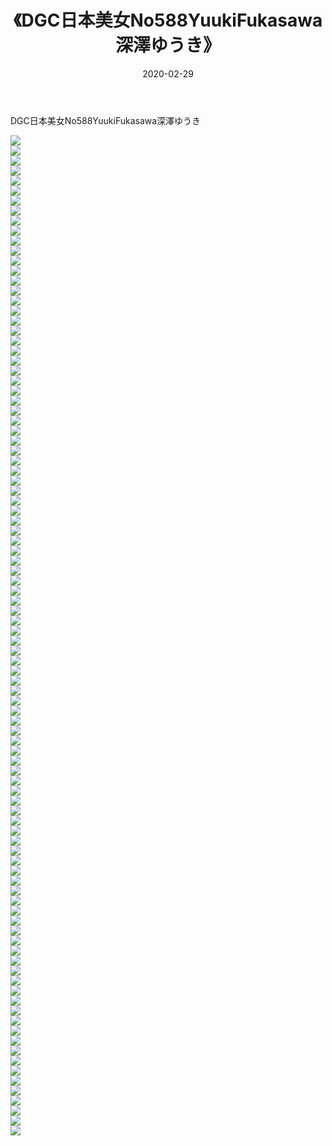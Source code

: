 ﻿---
layout: post
title:  《DGC日本美女No588YuukiFukasawa深澤ゆうき》
date:   2020-02-29
img: http://pic.660000.xyz/1:/性感/2020/DGC日本美女No588YuukiFukasawa深澤ゆうき/000.jpg
categories: [美女, 清纯, 唯美]
---

DGC日本美女No588YuukiFukasawa深澤ゆうき

  ![](http://pic.660000.xyz/1:/性感/2020/DGC日本美女No588YuukiFukasawa深澤ゆうき/001.jpg) <br> ![](http://pic.660000.xyz/1:/性感/2020/DGC日本美女No588YuukiFukasawa深澤ゆうき/002.jpg) <br> ![](http://pic.660000.xyz/1:/性感/2020/DGC日本美女No588YuukiFukasawa深澤ゆうき/003.jpg) <br> ![](http://pic.660000.xyz/1:/性感/2020/DGC日本美女No588YuukiFukasawa深澤ゆうき/004.jpg) <br> ![](http://pic.660000.xyz/1:/性感/2020/DGC日本美女No588YuukiFukasawa深澤ゆうき/005.jpg) <br> ![](http://pic.660000.xyz/1:/性感/2020/DGC日本美女No588YuukiFukasawa深澤ゆうき/006.jpg) <br> ![](http://pic.660000.xyz/1:/性感/2020/DGC日本美女No588YuukiFukasawa深澤ゆうき/007.jpg) <br> ![](http://pic.660000.xyz/1:/性感/2020/DGC日本美女No588YuukiFukasawa深澤ゆうき/008.jpg) <br> ![](http://pic.660000.xyz/1:/性感/2020/DGC日本美女No588YuukiFukasawa深澤ゆうき/009.jpg) <br> ![](http://pic.660000.xyz/1:/性感/2020/DGC日本美女No588YuukiFukasawa深澤ゆうき/010.jpg) <br> ![](http://pic.660000.xyz/1:/性感/2020/DGC日本美女No588YuukiFukasawa深澤ゆうき/011.jpg) <br> ![](http://pic.660000.xyz/1:/性感/2020/DGC日本美女No588YuukiFukasawa深澤ゆうき/012.jpg) <br> ![](http://pic.660000.xyz/1:/性感/2020/DGC日本美女No588YuukiFukasawa深澤ゆうき/013.jpg) <br> ![](http://pic.660000.xyz/1:/性感/2020/DGC日本美女No588YuukiFukasawa深澤ゆうき/014.jpg) <br> ![](http://pic.660000.xyz/1:/性感/2020/DGC日本美女No588YuukiFukasawa深澤ゆうき/015.jpg) <br> ![](http://pic.660000.xyz/1:/性感/2020/DGC日本美女No588YuukiFukasawa深澤ゆうき/016.jpg) <br> ![](http://pic.660000.xyz/1:/性感/2020/DGC日本美女No588YuukiFukasawa深澤ゆうき/017.jpg) <br> ![](http://pic.660000.xyz/1:/性感/2020/DGC日本美女No588YuukiFukasawa深澤ゆうき/018.jpg) <br> ![](http://pic.660000.xyz/1:/性感/2020/DGC日本美女No588YuukiFukasawa深澤ゆうき/019.jpg) <br> ![](http://pic.660000.xyz/1:/性感/2020/DGC日本美女No588YuukiFukasawa深澤ゆうき/020.jpg) <br> ![](http://pic.660000.xyz/1:/性感/2020/DGC日本美女No588YuukiFukasawa深澤ゆうき/021.jpg) <br> ![](http://pic.660000.xyz/1:/性感/2020/DGC日本美女No588YuukiFukasawa深澤ゆうき/022.jpg) <br> ![](http://pic.660000.xyz/1:/性感/2020/DGC日本美女No588YuukiFukasawa深澤ゆうき/023.jpg) <br> ![](http://pic.660000.xyz/1:/性感/2020/DGC日本美女No588YuukiFukasawa深澤ゆうき/024.jpg) <br> ![](http://pic.660000.xyz/1:/性感/2020/DGC日本美女No588YuukiFukasawa深澤ゆうき/025.jpg) <br> ![](http://pic.660000.xyz/1:/性感/2020/DGC日本美女No588YuukiFukasawa深澤ゆうき/026.jpg) <br> ![](http://pic.660000.xyz/1:/性感/2020/DGC日本美女No588YuukiFukasawa深澤ゆうき/027.jpg) <br> ![](http://pic.660000.xyz/1:/性感/2020/DGC日本美女No588YuukiFukasawa深澤ゆうき/028.jpg) <br> ![](http://pic.660000.xyz/1:/性感/2020/DGC日本美女No588YuukiFukasawa深澤ゆうき/029.jpg) <br> ![](http://pic.660000.xyz/1:/性感/2020/DGC日本美女No588YuukiFukasawa深澤ゆうき/030.jpg) <br> ![](http://pic.660000.xyz/1:/性感/2020/DGC日本美女No588YuukiFukasawa深澤ゆうき/031.jpg) <br> ![](http://pic.660000.xyz/1:/性感/2020/DGC日本美女No588YuukiFukasawa深澤ゆうき/032.jpg) <br> ![](http://pic.660000.xyz/1:/性感/2020/DGC日本美女No588YuukiFukasawa深澤ゆうき/033.jpg) <br> ![](http://pic.660000.xyz/1:/性感/2020/DGC日本美女No588YuukiFukasawa深澤ゆうき/034.jpg) <br> ![](http://pic.660000.xyz/1:/性感/2020/DGC日本美女No588YuukiFukasawa深澤ゆうき/035.jpg) <br> ![](http://pic.660000.xyz/1:/性感/2020/DGC日本美女No588YuukiFukasawa深澤ゆうき/036.jpg) <br> ![](http://pic.660000.xyz/1:/性感/2020/DGC日本美女No588YuukiFukasawa深澤ゆうき/037.jpg) <br> ![](http://pic.660000.xyz/1:/性感/2020/DGC日本美女No588YuukiFukasawa深澤ゆうき/038.jpg) <br> ![](http://pic.660000.xyz/1:/性感/2020/DGC日本美女No588YuukiFukasawa深澤ゆうき/039.jpg) <br> ![](http://pic.660000.xyz/1:/性感/2020/DGC日本美女No588YuukiFukasawa深澤ゆうき/040.jpg) <br> ![](http://pic.660000.xyz/1:/性感/2020/DGC日本美女No588YuukiFukasawa深澤ゆうき/041.jpg) <br> ![](http://pic.660000.xyz/1:/性感/2020/DGC日本美女No588YuukiFukasawa深澤ゆうき/042.jpg) <br> ![](http://pic.660000.xyz/1:/性感/2020/DGC日本美女No588YuukiFukasawa深澤ゆうき/043.jpg) <br> ![](http://pic.660000.xyz/1:/性感/2020/DGC日本美女No588YuukiFukasawa深澤ゆうき/044.jpg) <br> ![](http://pic.660000.xyz/1:/性感/2020/DGC日本美女No588YuukiFukasawa深澤ゆうき/045.jpg) <br> ![](http://pic.660000.xyz/1:/性感/2020/DGC日本美女No588YuukiFukasawa深澤ゆうき/046.jpg) <br> ![](http://pic.660000.xyz/1:/性感/2020/DGC日本美女No588YuukiFukasawa深澤ゆうき/047.jpg) <br> ![](http://pic.660000.xyz/1:/性感/2020/DGC日本美女No588YuukiFukasawa深澤ゆうき/048.jpg) <br> ![](http://pic.660000.xyz/1:/性感/2020/DGC日本美女No588YuukiFukasawa深澤ゆうき/049.jpg) <br> ![](http://pic.660000.xyz/1:/性感/2020/DGC日本美女No588YuukiFukasawa深澤ゆうき/050.jpg) <br> ![](http://pic.660000.xyz/1:/性感/2020/DGC日本美女No588YuukiFukasawa深澤ゆうき/051.jpg) <br> ![](http://pic.660000.xyz/1:/性感/2020/DGC日本美女No588YuukiFukasawa深澤ゆうき/052.jpg) <br> ![](http://pic.660000.xyz/1:/性感/2020/DGC日本美女No588YuukiFukasawa深澤ゆうき/053.jpg) <br> ![](http://pic.660000.xyz/1:/性感/2020/DGC日本美女No588YuukiFukasawa深澤ゆうき/054.jpg) <br> ![](http://pic.660000.xyz/1:/性感/2020/DGC日本美女No588YuukiFukasawa深澤ゆうき/055.jpg) <br> ![](http://pic.660000.xyz/1:/性感/2020/DGC日本美女No588YuukiFukasawa深澤ゆうき/056.jpg) <br> ![](http://pic.660000.xyz/1:/性感/2020/DGC日本美女No588YuukiFukasawa深澤ゆうき/057.jpg) <br> ![](http://pic.660000.xyz/1:/性感/2020/DGC日本美女No588YuukiFukasawa深澤ゆうき/058.jpg) <br> ![](http://pic.660000.xyz/1:/性感/2020/DGC日本美女No588YuukiFukasawa深澤ゆうき/059.jpg) <br> ![](http://pic.660000.xyz/1:/性感/2020/DGC日本美女No588YuukiFukasawa深澤ゆうき/060.jpg) <br> ![](http://pic.660000.xyz/1:/性感/2020/DGC日本美女No588YuukiFukasawa深澤ゆうき/061.jpg) <br> ![](http://pic.660000.xyz/1:/性感/2020/DGC日本美女No588YuukiFukasawa深澤ゆうき/062.jpg) <br> ![](http://pic.660000.xyz/1:/性感/2020/DGC日本美女No588YuukiFukasawa深澤ゆうき/063.jpg) <br> ![](http://pic.660000.xyz/1:/性感/2020/DGC日本美女No588YuukiFukasawa深澤ゆうき/064.jpg) <br> ![](http://pic.660000.xyz/1:/性感/2020/DGC日本美女No588YuukiFukasawa深澤ゆうき/065.jpg) <br> ![](http://pic.660000.xyz/1:/性感/2020/DGC日本美女No588YuukiFukasawa深澤ゆうき/066.jpg) <br> ![](http://pic.660000.xyz/1:/性感/2020/DGC日本美女No588YuukiFukasawa深澤ゆうき/067.jpg) <br> ![](http://pic.660000.xyz/1:/性感/2020/DGC日本美女No588YuukiFukasawa深澤ゆうき/068.jpg) <br> ![](http://pic.660000.xyz/1:/性感/2020/DGC日本美女No588YuukiFukasawa深澤ゆうき/069.jpg) <br> ![](http://pic.660000.xyz/1:/性感/2020/DGC日本美女No588YuukiFukasawa深澤ゆうき/070.jpg) <br> ![](http://pic.660000.xyz/1:/性感/2020/DGC日本美女No588YuukiFukasawa深澤ゆうき/071.jpg) <br> ![](http://pic.660000.xyz/1:/性感/2020/DGC日本美女No588YuukiFukasawa深澤ゆうき/072.jpg) <br> ![](http://pic.660000.xyz/1:/性感/2020/DGC日本美女No588YuukiFukasawa深澤ゆうき/073.jpg) <br> ![](http://pic.660000.xyz/1:/性感/2020/DGC日本美女No588YuukiFukasawa深澤ゆうき/074.jpg) <br> ![](http://pic.660000.xyz/1:/性感/2020/DGC日本美女No588YuukiFukasawa深澤ゆうき/075.jpg) <br> ![](http://pic.660000.xyz/1:/性感/2020/DGC日本美女No588YuukiFukasawa深澤ゆうき/076.jpg) <br> ![](http://pic.660000.xyz/1:/性感/2020/DGC日本美女No588YuukiFukasawa深澤ゆうき/077.jpg) <br> ![](http://pic.660000.xyz/1:/性感/2020/DGC日本美女No588YuukiFukasawa深澤ゆうき/078.jpg) <br> ![](http://pic.660000.xyz/1:/性感/2020/DGC日本美女No588YuukiFukasawa深澤ゆうき/079.jpg) <br> ![](http://pic.660000.xyz/1:/性感/2020/DGC日本美女No588YuukiFukasawa深澤ゆうき/080.jpg) <br> ![](http://pic.660000.xyz/1:/性感/2020/DGC日本美女No588YuukiFukasawa深澤ゆうき/081.jpg) <br> ![](http://pic.660000.xyz/1:/性感/2020/DGC日本美女No588YuukiFukasawa深澤ゆうき/082.jpg) <br> ![](http://pic.660000.xyz/1:/性感/2020/DGC日本美女No588YuukiFukasawa深澤ゆうき/083.jpg) <br> ![](http://pic.660000.xyz/1:/性感/2020/DGC日本美女No588YuukiFukasawa深澤ゆうき/084.jpg) <br> ![](http://pic.660000.xyz/1:/性感/2020/DGC日本美女No588YuukiFukasawa深澤ゆうき/085.jpg) <br> ![](http://pic.660000.xyz/1:/性感/2020/DGC日本美女No588YuukiFukasawa深澤ゆうき/086.jpg) <br> ![](http://pic.660000.xyz/1:/性感/2020/DGC日本美女No588YuukiFukasawa深澤ゆうき/087.jpg) <br> ![](http://pic.660000.xyz/1:/性感/2020/DGC日本美女No588YuukiFukasawa深澤ゆうき/088.jpg) <br> ![](http://pic.660000.xyz/1:/性感/2020/DGC日本美女No588YuukiFukasawa深澤ゆうき/089.jpg) <br> ![](http://pic.660000.xyz/1:/性感/2020/DGC日本美女No588YuukiFukasawa深澤ゆうき/090.jpg) <br> ![](http://pic.660000.xyz/1:/性感/2020/DGC日本美女No588YuukiFukasawa深澤ゆうき/091.jpg) <br> ![](http://pic.660000.xyz/1:/性感/2020/DGC日本美女No588YuukiFukasawa深澤ゆうき/092.jpg) <br> ![](http://pic.660000.xyz/1:/性感/2020/DGC日本美女No588YuukiFukasawa深澤ゆうき/093.jpg) <br> ![](http://pic.660000.xyz/1:/性感/2020/DGC日本美女No588YuukiFukasawa深澤ゆうき/094.jpg) <br> ![](http://pic.660000.xyz/1:/性感/2020/DGC日本美女No588YuukiFukasawa深澤ゆうき/095.jpg) <br> ![](http://pic.660000.xyz/1:/性感/2020/DGC日本美女No588YuukiFukasawa深澤ゆうき/096.jpg) <br> ![](http://pic.660000.xyz/1:/性感/2020/DGC日本美女No588YuukiFukasawa深澤ゆうき/097.jpg) <br> ![](http://pic.660000.xyz/1:/性感/2020/DGC日本美女No588YuukiFukasawa深澤ゆうき/098.jpg) <br> ![](http://pic.660000.xyz/1:/性感/2020/DGC日本美女No588YuukiFukasawa深澤ゆうき/099.jpg) <br> ![](http://pic.660000.xyz/1:/性感/2020/DGC日本美女No588YuukiFukasawa深澤ゆうき/100.jpg) <br>